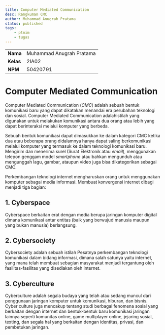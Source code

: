 ```yaml
---
title: Computer Mediated Communication
desc: Rangkuman CMC
author: Muhammad Anugrah Pratama
status: published
tags:
    - ptnim
    - tugas
---
```


|           |                          |
| --------- | ------------------------ |
| **Nama**  | Muhammad Anugrah Pratama |
| **Kelas** | 2IA02                    |
| **NPM**   | 50420791                 |

# Computer Mediated Communication
Computer Mediated Communication (_CMC_) adalah sebuah bentuk komunikasi baru yang dapat dikatakan menandai era perubahan teknologi dan sosial. Computer Mediated Communication adalahistilah yang digunakan untuk melakukan komunikasi antara dua orang atau lebih yang dapat berinteraksi melalui komputer yang berbeda.

Sebuah bentuk komunikasi dapat dimasukkan ke dalam kategori CMC ketika dua atau beberapa orang didalamnya hanya dapat saling berkomunikasi melalui komputer yang termasuk ke dalam teknologi komunikasi baru. Mengirim dan menerima surel (Surat Elektronik atau _email_), menggunakan telepon genggam model _smartphone_ atau bahkan mengunduh atau mengunggah lagu, gambar, ataupun video juga bisa dikategorikan sebagai CMC.

Perkembangan teknologi internet mengharuskan orang untuk menggunakan komputer sebagai media informasi. Membuat konvergensi internet dibagi menjadi tiga bagian:

## 1. Cyberspace
Cyberspace berkaitan erat dengan media berupa jaringan komputer digital dimana komunikasi antar entitas (baik yang berwujud manusia maupun yang bukan manusia) berlangsung.

## 2. Cybersociety
Cybersociety adalah sebuah istilah Pesatnya perkembangan teknologi komunikasi dalam bidang informasi, dimana salah satunya yaitu internet, yang mana telah membuat sebagian masyarakat menjadi tergantung oleh fasilitas-fasilitas yang disediakan oleh internet.

## 3. Cyberculture
Cyberculture adalah segala budaya yang telah atau sedang muncul dari penggunaan jaringan komputer untuk komunikasi, hiburan, dan bisnis. Cyber culture juga mencakup tentang studi berbagai fenomena sosial yang berkaitan dengan internet dan bentuk-bentuk baru komunikasi jaringan lainnya seperti komunitas online, game multiplayer online, jejaring sosial, texting, dan segala hal yang berkaitan dengan identitas, privasi, dan pembetukan jaringan.